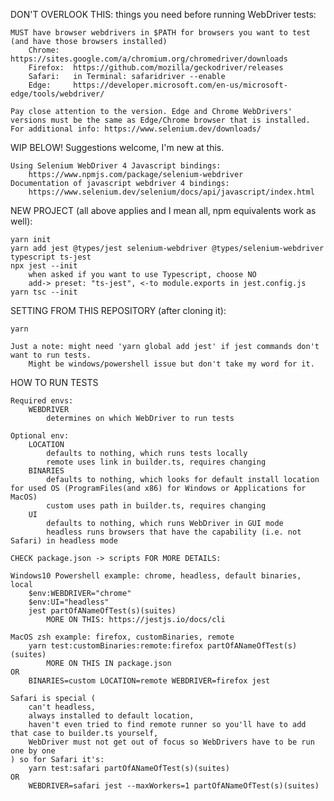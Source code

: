 DON'T OVERLOOK THIS: things you need before running WebDriver tests:
	
  	MUST have browser webdrivers in $PATH for browsers you want to test (and have those browsers installed)
		Chrome:   https://sites.google.com/a/chromium.org/chromedriver/downloads
		Firefox:  https://github.com/mozilla/geckodriver/releases
		Safari:   in Terminal: safaridriver --enable
		Edge:     https://developer.microsoft.com/en-us/microsoft-edge/tools/webdriver/
			
	Pay close attention to the version. Edge and Chrome WebDrivers' versions must be the same as Edge/Chrome browser that is installed.	
	For additional info: https://www.selenium.dev/downloads/
	
WIP BELOW! Suggestions welcome, I'm new at this.

	Using Selenium WebDriver 4 Javascript bindings:
		https://www.npmjs.com/package/selenium-webdriver
	Documentation of javascript webdriver 4 bindings:
		https://www.selenium.dev/selenium/docs/api/javascript/index.html

NEW PROJECT (all above applies and I mean all, npm equivalents work as well):

	yarn init	
	yarn add jest @types/jest selenium-webdriver @types/selenium-webdriver typescript ts-jest
	npx jest --init
		when asked if you want to use Typescript, choose NO
		add-> preset: "ts-jest", <-to module.exports in jest.config.js
	yarn tsc --init
		
SETTING FROM THIS REPOSITORY (after cloning it):
	
	yarn
	
	Just a note: might need 'yarn global add jest' if jest commands don't want to run tests.
		Might be windows/powershell issue but don't take my word for it.


HOW TO RUN TESTS

	Required envs:
		WEBDRIVER 
			determines on which WebDriver to run tests

	Optional env:
		LOCATION 
			defaults to nothing, which runs tests locally
			remote uses link in builder.ts, requires changing
		BINARIES 
			defaults to nothing, which looks for default install location for used OS (ProgramFiles(and x86) for Windows or Applications for MacOS)
			custom uses path in builder.ts, requires changing
		UI 
			defaults to nothing, which runs WebDriver in GUI mode
			headless runs browsers that have the capability (i.e. not Safari) in headless mode
	
	CHECK package.json -> scripts FOR MORE DETAILS:
	
	Windows10 Powershell example: chrome, headless, default binaries, local
		$env:WEBDRIVER="chrome"
		$env:UI="headless"
		jest partOfANameOfTest(s)(suites)
			MORE ON THIS: https://jestjs.io/docs/cli

	MacOS zsh example: firefox, customBinaries, remote
		yarn test:customBinaries:remote:firefox partOfANameOfTest(s)(suites)
			MORE ON THIS IN package.json
	OR
		BINARIES=custom LOCATION=remote WEBDRIVER=firefox jest
	
	Safari is special (
		can't headless, 
		always installed to default location, 
		haven't even tried to find remote runner so you'll have to add that case to builder.ts yourself,
		WebDriver must not get out of focus so WebDrivers have to be run one by one
	) so for Safari it's:
		yarn test:safari partOfANameOfTest(s)(suites)
	OR
		WEBDRIVER=safari jest --maxWorkers=1 partOfANameOfTest(s)(suites)
